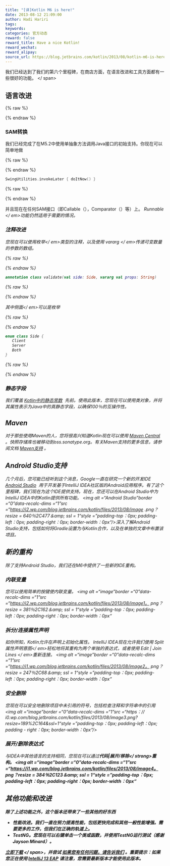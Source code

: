 ```yaml
---
title: "[译]Kotlin M6 is here!"
date: 2013-08-12 21:09:00
author: Hadi Hariri
tags:
keywords:
categories: 官方动态
reward: false
reward_title: Have a nice Kotlin!
reward_wechat:
reward_alipay:
source_url: https://blog.jetbrains.com/kotlin/2013/08/kotlin-m6-is-here/
---
```


我们已经达到了我们的第六个里程碑，在商店方面，在语言改进和工具方面都有一些很好的功能。<span id =“more-1155”> </ span>
## 语言改进


{% raw %}
<p><a name="SAM-conversions"></a></p>
{% endraw %}

### SAM转换

我们已经完成了在M5.2中使用单抽象方法调用Java接口的初始支持。你现在可以简单地做

{% raw %}
<p></p>
{% endraw %}

```kotlin
SwingUtilities.invokeLater { doItNow() }
```

{% raw %}
<p></p>
{% endraw %}

并且现在在任何SAM接口（即Callable（），Comparator（）等）上。 <em> Runnable </ em>功能仍然适用于需要的情况。
### 注释改进

您现在可以使用<em>枚举</ em>类型的注释，以及使用<em> vararg </ em>传递可变数量的参数的数组。

{% raw %}
<p></p>
{% endraw %}

```kotlin
annotation class validate(val side: Side, vararg val props: String)
```

{% raw %}
<p></p>
{% endraw %}

其中<em>侧面</ em>可以是枚举

{% raw %}
<p></p>
{% endraw %}

```kotlin
enum class Side {
   Client
   Server
   Both
}
```

{% raw %}
<p></p>
{% endraw %}

### 静态字段

我们覆盖 [Kotlin中的静态常数](http://blog.jetbrains.com/kotlin/2013/06/static-constants-in-kotlin/)  先前。使用此版本，您现在可以使用类对象，并将其属性表示为Java中的真静态字段，以确保100％的互操作性。
## Maven

对于那些使用Maven的人，您将很高兴知道Kotlin现在可以使用 [Maven Central](http://www.maven.org) 。快照存储库也被移动到oss.sonatype.org。有关Maven支持的更多信息，请参阅文档 [Maven支持](http://confluence.jetbrains.com/display/Kotlin/Kotlin+Build+Tools#KotlinBuildTools-Maven) 。
## Android Studio支持

几个月后，您可能已经听到这个消息，Google一直在研究一个新的开发IDE [Android Studio](http://developer.android.com/sdk/installing/studio.html)  用于开发基于IntelliJ IDEA社区版的Android应用程序。有了这个里程碑，我们现在为这个IDE提供支持。现在，您还可以在Android Studio中为IntelliJ IDEA中的Kotlin提供所有功能。 <img alt =“Android Studio”border =“0”data-recalc-dims =“1”src =“https://i2.wp.com/blog.jetbrains.com/kotlin/files/2013/08/image .png？resize = 640％2C477＆amp; ssl = 1“style =”padding-top：0px; padding-left：0px; padding-right：0px; border-width：0px“/>深入了解Android Studio支持，包括如何将Gradle设置为与Kotlin合作，以及在单独的文章中布置该项目。
## 新的重构

除了支持Android Studio，我们还在M6中提供了一些新的IDE重构。
### 内联变量

您可以使用简单的按键使内联变量。 <img alt =“image”border =“0”data-recalc-dims =“1”src =“https://i2.wp.com/blog.jetbrains.com/kotlin/files/2013/08/image1。 png？resize = 381％2C162＆amp; ssl = 1“style =”padding-top：0px; padding-left：0px; padding-right：0px; border-width：0px“
### 拆分/连接属性声明

如你所知，Kotlin允许在声明上初始化属性。 IntelliJ IDEA现在允许我们使用<em> Split属性声明意图</ em>轻松地将其重构为两个单独的表达式，或者使用<em> Edit | Join Lines </ em>重新连接。 <img alt =“image”border =“0”data-recalc-dims =“1”src =“https://i1.wp.com/blog.jetbrains.com/kotlin/files/2013/08/image2。 png？resize = 247％2C68＆amp; ssl = 1“style =”padding-top：0px; padding-left：0px; padding-right：0px; border-width：0px“
### 安全删除

您现在可以安全地删除项目中未引用的符号，包括检查注释和字符串中的引用<img alt =“image”border =“0”data-recalc-dims =“1”src =“https：// i0.wp.com/blog.jetbrains.com/kotlin/files/2013/08/image3.png?resize=189%2C164&amp;ssl=1“style =”padding-top：0px; padding-left：0px; padding -  right：0px; border-width：0px“/>
### 展开/删除表达式

与IDEA中其他语言的支持相同，您现在可以通过<strong>代码|展开/移除</ strong>重构。 <img alt =“image”border =“0”data-recalc-dims =“1”src =“https://i1.wp.com/blog.jetbrains.com/kotlin/files/2013/08/image4。 png？resize = 384％2C123＆amp; ssl = 1“style =”padding-top：0px; padding-left：0px; padding-right：0px; border-width：0px“
## 其他功能和改进

除了上述功能之外，这个版本还带来了一些其他的好东西

* 性能改进。我们一直在努力提高性能，包括更快完成和其他一般性能增强。需要更多的工作，但我们在正确的轨道上。
* TestNG。您现在可以右键单击一个类或函数，并使用TestNG运行测试（感谢Jayson Minard）。

<span> <a href="http://plugins.jetbrains.com/plugin?pr=idea&amp;pluginId=6954">立即下载</a> </ span>，并尝试 [如果您有任何问题，请告诉我们](http://youtrack.jetbrains.com/issues/kotlin) 。重要提示：如果您正在使用 [IntelliJ 13 EAP](http://eap.jetbrains.com/idea) 请注意，您需要最新版本才能使用此版本。
